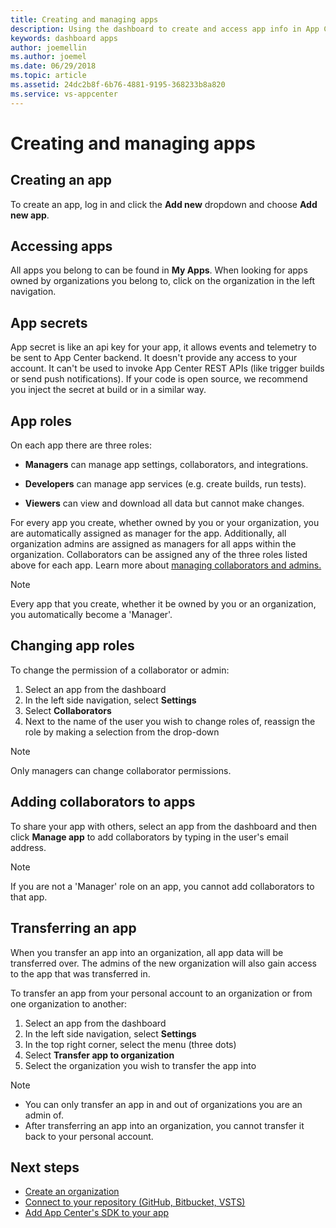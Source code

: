 ```yaml
---
title: Creating and managing apps
description: Using the dashboard to create and access app info in App Center.
keywords: dashboard apps
author: joemellin
ms.author: joemel
ms.date: 06/29/2018
ms.topic: article
ms.assetid: 24dc2b8f-6b76-4881-9195-368233b8a820
ms.service: vs-appcenter
---
```


# Creating and managing apps

## Creating an app

To create an app, log in and click the **Add new** dropdown and choose **Add new app**.

## Accessing apps

All apps you belong to can be found in **My Apps**. When looking for apps owned by organizations you belong to, click on the organization in the left navigation.

## App secrets

App secret is like an api key for your app, it allows events and telemetry to be sent to App Center backend. It doesn't provide any access to your account. It can't be used to invoke App Center REST APIs (like trigger builds or send push notifications). If your code is open source, we recommend you inject the secret at build or in a similar way.

## App roles

On each app there are three roles: 

* **Managers** can manage app settings, collaborators, and integrations. 

* **Developers** can manage app services (e.g. create builds, run tests).

* **Viewers** can view and download all data but cannot make changes.

For every app you create, whether owned by you or your organization, you are automatically assigned as manager for the app. Additionally, all organization admins are assigned as managers for all apps within the organization. Collaborators can be assigned any of the three roles listed above for each app. Learn more about [managing collaborators and admins.](~/dashboard/creating-and-managing-organizations.md)

> [!NOTE]
> Every app that you create, whether it be owned by you or an organization, you automatically become a 'Manager'.

## Changing app roles

To change the permission of a collaborator or admin:
1. Select an app from the dashboard
2. In the left side navigation, select **Settings**
3. Select **Collaborators**
3. Next to the name of the user you wish to change roles of, reassign the role by making a selection from the drop-down

> [!NOTE]
> Only managers can change collaborator permissions.

## Adding collaborators to apps

To share your app with others, select an app from the dashboard and then click **Manage app** to add collaborators by typing in the user's email address.

> [!NOTE]
> If you are not a 'Manager' role on an app, you cannot add collaborators to that app.

## Transferring an app
When you transfer an app into an organization, all app data will be transferred over. The admins of the new organization will also gain access to the app that was transferred in.


To transfer an app from your personal account to an organization or from one organization to another:
1. Select an app from the dashboard
2. In the left side navigation, select **Settings**
3. In the top right corner, select the menu (three dots)
4. Select **Transfer app to organization**
5. Select the organization you wish to transfer the app into

> [!NOTE]
> * You can only transfer an app in and out of organizations you are an admin of.
> * After transferring an app into an organization, you cannot transfer it back to your personal account. 




## Next steps

* [Create an organization](~/dashboard/creating-and-managing-organizations.md)
* [Connect to your repository (GitHub, Bitbucket, VSTS)](~/build/index.md)
* [Add App Center's SDK to your app](~/sdk/index.md)
